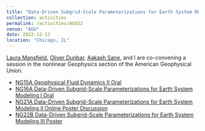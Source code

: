 ```yaml
---
title: "Data-Driven Subgrid-Scale Parameterizations for Earth System Modeling"
collection: activities
permalink: /activities/AGU22
venue: "AGU"
date: 2022-12-12
location: "Chicago, IL"
---
```


[Laura Mansfield](https://profiles.stanford.edu/laura-mansfield), [Oliver Dunbar](https://odunbar.wordpress.com/), [Aakash Sane](https://aakashsane.gitlab.io/), and I are co-convening a session in the nonlinear Geophysics section of the American Geophysical Union.
- [NG15A Geophysical Fluid Dynamics II Oral](https://agu.confex.com/agu/fm22/meetingapp.cgi/Session/169016)
- [NG16A Data-Driven Subgrid-Scale Parameterizations for Earth System Modeling I Oral](https://agu.confex.com/agu/fm22/meetingapp.cgi/Session/169029)
- [NG21A Data-Driven Subgrid-Scale Parameterizations for Earth System Modeling II Online Poster Discussion](https://agu.confex.com/agu/fm22/meetingapp.cgi/Session/169036)
- [NG22B Data-Driven Subgrid-Scale Parameterizations for Earth System Modeling III Poster](https://agu.confex.com/agu/fm22/meetingapp.cgi/Session/159885)

